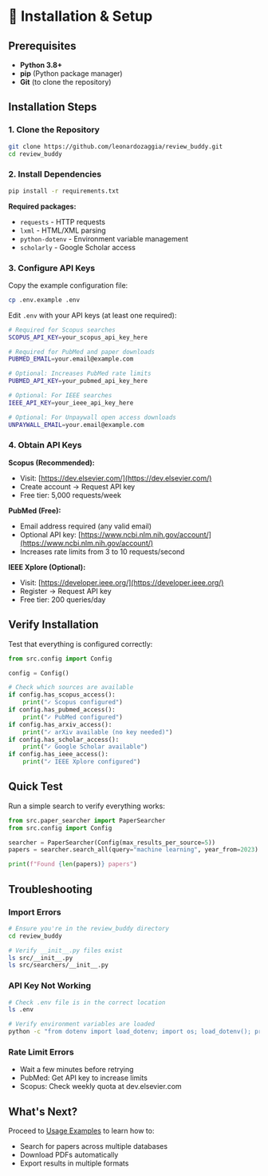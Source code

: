 # 🔧 Installation & Setup

## Prerequisites

- **Python 3.8+**
- **pip** (Python package manager)
- **Git** (to clone the repository)

## Installation Steps

### 1. Clone the Repository

```bash
git clone https://github.com/leonardozaggia/review_buddy.git
cd review_buddy
```

### 2. Install Dependencies

```bash
pip install -r requirements.txt
```

**Required packages:**
- `requests` - HTTP requests
- `lxml` - HTML/XML parsing
- `python-dotenv` - Environment variable management
- `scholarly` - Google Scholar access

### 3. Configure API Keys

Copy the example configuration file:

```bash
cp .env.example .env
```

Edit `.env` with your API keys (at least one required):

```bash
# Required for Scopus searches
SCOPUS_API_KEY=your_scopus_api_key_here

# Required for PubMed and paper downloads
PUBMED_EMAIL=your.email@example.com

# Optional: Increases PubMed rate limits
PUBMED_API_KEY=your_pubmed_api_key_here

# Optional: For IEEE searches
IEEE_API_KEY=your_ieee_api_key_here

# Optional: For Unpaywall open access downloads
UNPAYWALL_EMAIL=your.email@example.com
```

### 4. Obtain API Keys

**Scopus (Recommended):**
- Visit: [https://dev.elsevier.com/](https://dev.elsevier.com/)
- Create account → Request API key
- Free tier: 5,000 requests/week

**PubMed (Free):**
- Email address required (any valid email)
- Optional API key: [https://www.ncbi.nlm.nih.gov/account/](https://www.ncbi.nlm.nih.gov/account/)
- Increases rate limits from 3 to 10 requests/second

**IEEE Xplore (Optional):**
- Visit: [https://developer.ieee.org/](https://developer.ieee.org/)
- Register → Request API key
- Free tier: 200 queries/day

## Verify Installation

Test that everything is configured correctly:

```python
from src.config import Config

config = Config()

# Check which sources are available
if config.has_scopus_access():
    print("✓ Scopus configured")
if config.has_pubmed_access():
    print("✓ PubMed configured")
if config.has_arxiv_access():
    print("✓ arXiv available (no key needed)")
if config.has_scholar_access():
    print("✓ Google Scholar available")
if config.has_ieee_access():
    print("✓ IEEE Xplore configured")
```

## Quick Test

Run a simple search to verify everything works:

```python
from src.paper_searcher import PaperSearcher
from src.config import Config

searcher = PaperSearcher(Config(max_results_per_source=5))
papers = searcher.search_all(query="machine learning", year_from=2023)

print(f"Found {len(papers)} papers")
```

## Troubleshooting

### Import Errors
```bash
# Ensure you're in the review_buddy directory
cd review_buddy

# Verify __init__.py files exist
ls src/__init__.py
ls src/searchers/__init__.py
```

### API Key Not Working
```bash
# Check .env file is in the correct location
ls .env

# Verify environment variables are loaded
python -c "from dotenv import load_dotenv; import os; load_dotenv(); print(os.getenv('SCOPUS_API_KEY'))"
```

### Rate Limit Errors
- Wait a few minutes before retrying
- PubMed: Get API key to increase limits
- Scopus: Check weekly quota at dev.elsevier.com

## What's Next?

Proceed to [Usage Examples](2_Usage_Examples) to learn how to:
- Search for papers across multiple databases
- Download PDFs automatically
- Export results in multiple formats
